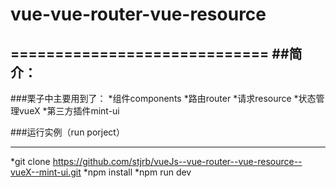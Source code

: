 # vue-vue-router-vue-resource
=============================
##简介：
-----------------------------
###栗子中主要用到了：
*组件components
*路由router
*请求resource
*状态管理vueX
*第三方插件mint-ui

###运行实例（run porject）
****

*git clone https://github.com/stjrb/vueJs--vue-router--vue-resource--vueX--mint-ui.git
*npm install
*npm run dev

